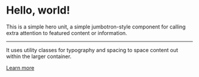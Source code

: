 <div class="container">
	<div class="jumbotron">
		<h1 class="display-4">Hello, world!</h1>
		<p class="lead">
			This is a simple hero unit, a simple jumbotron-style component for calling
			extra attention to featured content or information.
		</p>
		<hr class="my-4" />
		<p>
			It uses utility classes for typography and spacing to space content out
			within the larger container.
		</p>
		<a class="btn btn-primary btn-lg" href="#" role="button">Learn more</a>
	</div>
</div>
